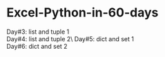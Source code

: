 # Excel-Python-in-60-days
Day#3: list and tuple 1\
Day#4: list and tuple 2\ 
Day#5: dict and set 1\
Day#6: dict and set 2 
